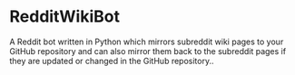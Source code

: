 # RedditWikiBot
A Reddit bot written in Python which mirrors subreddit wiki pages to your GitHub repository and can also mirror them back to the subreddit pages if they are updated or changed in the GitHub repository..
